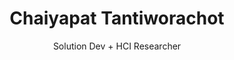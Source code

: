 ---
title: Chaiyapat Tantiworachot
subtitle: Solution Dev + HCI Researcher
aliasesAndAffiliation:
  - YWC19 Staff
  - YWC18
  - PIX7 of PlearnGaming # see if can make link in here
  - KMUTT IA Buddies
  - "2B-KMUTT Staff #7"
  - "2B-KMUTT #11"
contact:
  email: chaiyapat@pix7.me
  links:
    - ['Website', 'website', 'chaiyapat.pix7.me']
    - ['LinkedIn', 'in', 'linkedin.com/in/chaiyapat-t']
    - ['GitHub', 'github', 'github.com/pixelart7']
---